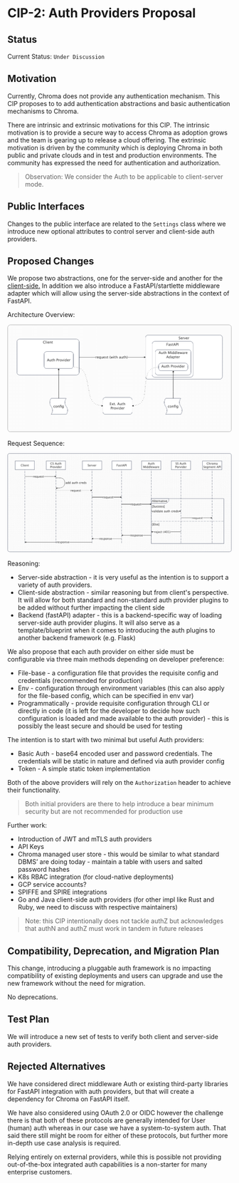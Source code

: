 # CIP-2: Auth Providers Proposal

## Status

Current Status: `Under Discussion`

## **Motivation**

Currently, Chroma does not provide any authentication mechanism. This CIP proposes to
to add authentication abstractions and basic authentication mechanisms to Chroma.

There are intrinsic and extrinsic motivations for this CIP. The intrinsic motivation
is to provide a secure way to access Chroma as adoption grows and the team is gearing up to release a cloud offering.
The extrinsic motivation is driven by the community which is deploying Chroma in both public and private clouds and
in test and production environments. The community has expressed the need for authentication and authorization.

> Observation: We consider the Auth to be applicable to client-server mode.

## **Public Interfaces**

Changes to the public interface are related to the `Settings` class where we introduce new optional attributes to control server and client-side auth providers.

## **Proposed Changes**

We propose two abstractions, one for the server-side and another for the [client-side.](http://client-side.In) In addition we also introduce a FastAPI/startlette middleware adapter which will allow using the server-side abstractions in the context of FastAPI.

Architecture Overview:

![cip-2-arch.png](assets/cip-2-arch.png)

Request Sequence:

![cip-2-seq.png](assets/cip-2-seq.png)

Reasoning:

- Server-side abstraction - it is very useful as the intention is to support a variety of auth providers.
- Client-side abstraction - similar reasoning but from client's perspective. It will allow for both standard and non-standard auth provider plugins to be added without further impacting the client side
- Backend (fastAPI) adapter - this is a backend-specific way of loading server-side auth provider plugins. It will also serve as a template/blueprint when it comes to introducing the auth plugins to another backend framework (e.g. Flask)

We also propose that each auth provider on either side must be configurable via three main methods depending on developer preference:

- File-base - a configuration file that provides the requisite config and credentials (recommended for production)
- Env - configuration through environment variables (this can also apply for the file-based config, which can be specified in env var)
- Programmatically - provide requisite configuration through CLI or directly in code (it is left for the developer to decide how such configuration is loaded and made available to the auth provider) - this is possibly the least secure and should be used for testing

The intention is to start with two minimal but useful Auth providers:

- Basic Auth - base64 encoded user and password credentials. The credentials will be static in nature and defined via auth provider config
- Token - A simple static token implementation

Both of the above providers will rely on the `Authorization` header to achieve their functionality.

> Both initial providers are there to help introduce a bear minimum security but are not recommended for production use

Further work:

- Introduction of JWT and mTLS auth providers
- API Keys
- Chroma managed user store - this would be similar to what standard DBMS’ are doing today - maintain a table with users and salted password hashes
- K8s RBAC integration (for cloud-native deployments)
- GCP service accounts?
- SPIFFE and SPIRE integrations
- Go and Java client-side auth providers (for other impl like Rust and Ruby, we need to discuss with respective maintainers)

> Note: this CIP intentionally does not tackle authZ but acknowledges that authN and authZ must work in tandem in future releases

## **Compatibility, Deprecation, and Migration Plan**

This change, introducing a pluggable auth framework is no impacting compatibility of existing deployments and users can upgrade and use the new framework without the need for migration.

No deprecations.

## **Test Plan**

We will introduce a new set of tests to verify both client and server-side auth providers.

## **Rejected Alternatives**

We have considered direct middleware Auth or existing third-party libraries for FastAPI integration with auth providers, but that will create a dependency for Chroma on FastAPI itself.

We have also considered using OAuth 2.0 or OIDC however the challenge there is that both of these protocols are generally intended for User (human) auth whereas in our case we have a system-to-system auth. That said there still might be room for either of these protocols, but further more in-depth use case analysis is required.

Relying entirely on external providers, while this is possible not providing out-of-the-box integrated auth capabilities is a non-starter for many enterprise customers.
